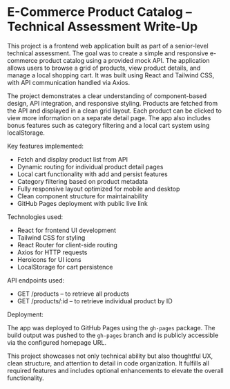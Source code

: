 # E-Commerce Product Catalog – Technical Assessment Write-Up

This project is a frontend web application built as part of a senior-level technical assessment. The goal was to create a simple and responsive e-commerce product catalog using a provided mock API. The application allows users to browse a grid of products, view product details, and manage a local shopping cart. It was built using React and Tailwind CSS, with API communication handled via Axios.

The project demonstrates a clear understanding of component-based design, API integration, and responsive styling. Products are fetched from the API and displayed in a clean grid layout. Each product can be clicked to view more information on a separate detail page. The app also includes bonus features such as category filtering and a local cart system using localStorage.

Key features implemented:

* Fetch and display product list from API
* Dynamic routing for individual product detail pages
* Local cart functionality with add and persist features
* Category filtering based on product metadata
* Fully responsive layout optimized for mobile and desktop
* Clean component structure for maintainability
* GitHub Pages deployment with public live link

Technologies used:

* React for frontend UI development
* Tailwind CSS for styling
* React Router for client-side routing
* Axios for HTTP requests
* Heroicons for UI icons
* LocalStorage for cart persistence

API endpoints used:

* GET /products – to retrieve all products
* GET /products/\:id – to retrieve individual product by ID

Deployment:

The app was deployed to GitHub Pages using the `gh-pages` package. The build output was pushed to the `gh-pages` branch and is publicly accessible via the configured homepage URL.

This project showcases not only technical ability but also thoughtful UX, clean structure, and attention to detail in code organization. It fulfills all required features and includes optional enhancements to elevate the overall functionality.

